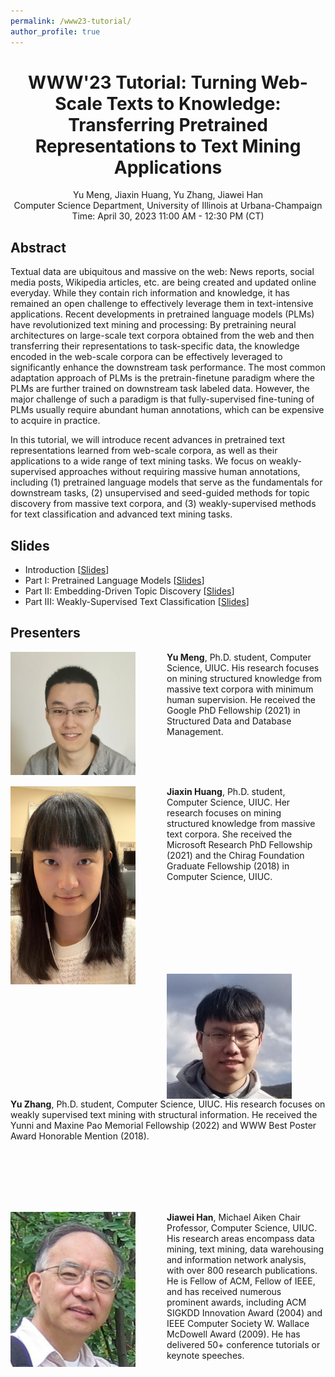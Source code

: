 ```yaml
---
permalink: /www23-tutorial/
author_profile: true
---
```


<center>
<h1>
WWW'23 Tutorial: Turning Web-Scale Texts to Knowledge: Transferring Pretrained Representations to Text Mining Applications
</h1>
Yu Meng, Jiaxin Huang, Yu Zhang, Jiawei Han<br/>
Computer Science Department, University of Illinois at Urbana-Champaign<br/>
Time: April 30, 2023 11:00 AM - 12:30 PM (CT)
</center>

## Abstract

Textual data are ubiquitous and massive on the web: News reports, social media posts, Wikipedia articles, etc. are being created and updated online everyday. While they contain rich information and knowledge, it has remained an open challenge to effectively leverage them in text-intensive applications.
Recent developments in pretrained language models (PLMs) have revolutionized text mining and processing: By pretraining neural architectures on large-scale text corpora obtained from the web and then transferring their representations to task-specific data, the knowledge encoded in the web-scale corpora can be effectively leveraged to significantly enhance the downstream task performance. The most common adaptation approach of PLMs is the pretrain-finetune paradigm where the PLMs are further trained on downstream task labeled data. However, the major challenge of such a paradigm is that fully-supervised fine-tuning of PLMs usually require abundant human annotations, which can be expensive to acquire in practice.

In this tutorial, we will introduce recent advances in pretrained text representations learned from web-scale corpora, as well as their applications to a wide range of text mining tasks.
We focus on weakly-supervised approaches without requiring massive human annotations, including (1) pretrained language models that serve as the fundamentals for downstream tasks, (2) unsupervised and seed-guided methods for topic discovery from massive text corpora, and (3) weakly-supervised methods for text classification and advanced text mining tasks.


## Slides

* Introduction \[[Slides](/files/www23-tutorial/Part0.pdf)\]
* Part I: Pretrained Language Models \[[Slides](/files/www23-tutorial/Part1.pdf)\]
* Part II: Embedding-Driven Topic Discovery \[[Slides](/files/www23-tutorial/Part2.pdf)\]
* Part III: Weakly-Supervised Text Classification \[[Slides](/files/www23-tutorial/Part3.pdf)\]

## Presenters

<img align="left" img src="/images/Yu_Meng.jpg" alt="Yu Meng" style="width: 200px;margin-right:50px;"/>**Yu Meng**, Ph.D. student, Computer Science, UIUC. His research focuses on mining structured knowledge from massive text corpora with minimum human supervision. He received the Google PhD Fellowship (2021) in Structured Data and Database Management.

<br/>
<br/>
<br/>

<img align="left" img src="/images/Jiaxin_Huang.jpg" alt="Jiaxin Huang" style="width: 200px;margin-right:50px;"/>**Jiaxin Huang**, Ph.D. student, Computer Science, UIUC. Her research focuses on mining structured knowledge from massive text corpora. She received the Microsoft Research PhD Fellowship (2021) and the Chirag Foundation Graduate Fellowship (2018) in Computer Science, UIUC.

<br/>
<br/>
<br/>
<br/>
<br/>
<br/>
<br/>

<img align="left" img src="/images/Yu_Zhang.png" alt="Yu Zhang" style="width: 200px;margin-right:50px;"/>**Yu Zhang**, Ph.D. student, Computer Science, UIUC. His research focuses on weakly supervised text mining with structural information. He received the Yunni and Maxine Pao Memorial Fellowship (2022) and WWW Best Poster Award Honorable Mention (2018).

<br/>
<br/>
<br/>
<br/>
<br/>

<img align="left" img src="/images/Jiawei_Han.jpg" alt="Jiawei Han" style="width: 200px;margin-right:50px;"/>**Jiawei Han**, Michael Aiken Chair Professor, Computer Science, UIUC. His research areas encompass data mining, text mining, data warehousing and information network analysis, with over 800 research publications. He is Fellow of ACM, Fellow of IEEE, and has received numerous prominent awards, including ACM SIGKDD Innovation Award (2004) and IEEE Computer Society W. Wallace McDowell Award (2009). He has delivered 50+ conference tutorials or keynote speeches.
